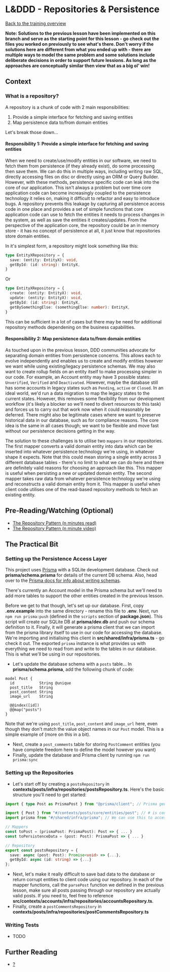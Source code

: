 # L&DDD - Repositories & Persistence

[Back to the training overview](https://github.com/PensionBee/l-and-ddd/tree/main#training-overview)

**Note: Solutions to the previous lesson have been implemented on this branch and serve as the starting point for this lesson - go check out the files you worked on previously to see what's there. Don't worry if the solutions here are different from what you ended up with - there are multiple ways to model the same problem and some solutions include deliberate decisions in order to support future lessions. As long as the approaches are conceptually similar then view that as a big ol' win!**

## Context

### What is a repository?

A repository is a chunk of code with 2 main responsibilities:

1. Provide a simple interface for fetching and saving entities
2. Map persistence data to/from domain entities

Let's break those down...

#### Responsibility 1: Provide a simple interface for fetching and saving entities

When we need to create/use/modify entities in our software, we need to fetch them from persistence (if they already exist), do some processing then save them. We can do this in multiple ways, including writing raw SQL, directly accessing files on disc or directly using an ORM or Query Builder. However, with these methods, persistence specific code can leak into the core of our application. This isn't always a problem but over time core application code can become increasingly coupled to the persistence technology it relies on, making it difficult to refactor and easy to introduce bugs. A repository prevents this leakage by capturing all persistence access code in one place and provides a set of simple functions that core application code can use to fetch the entities it needs to process changes in the system, as well as save the entities it creates/updates. From the perspective of the application core, the repository could be an in memory store - it has no concept of persistence at all, it just know that repositories store domain entities.

In it's simplest form, a repository might look something like this:

```ts
type EntityXRepository = {
  save: (entity: EntityX): void,
  getById: (id: string): EntityX,
}
```

Or

```ts
type EntityXRepository = {
  create: (entity: EntityX): void,
  update: (entity: EntityX): void,
  getById: (id: string): EntityX,
  getBySomethingElse: (somethingElse: number): EntityX,
}
```

This can be sufficient in a lot of cases but there may be need for additional repository methods dependening on the business capabilities.

#### Responsibility 2: Map persistence data to/from domain entities

As touched upon in the previous lesson, DDD communities advocate for separating domain entities from persistence concerns. This allows each to evolve independently and enables us to create and modify entities however we want while using existing/legacy persistence schemas. We may also want to create rollup fields on an entity itself to make processing simpler in our code. For example, an Account entity may have 3 possible states: `Unverified`, `Verified` and `Deactivated`. However, maybe the database still has some accounts in legacy states such as `Pending`, `active` or `Closed`. In an ideal world, we'd run a data migration to map the legacy states to the current states. However, this removes some flexibility from our development workflow (it's likely a blocker so we'll need to divert resources to this task) and forces us to carry out that work now when it could reasonably be deferred. There might also be legitimate cases where we want to preserve historical data in our database, such as for compliance reasons. The core idea is the same in all cases though; we want to be flexible and move fast without our persistence decisions getting in the way.

The solution to these challenges is to utilise two `mappers` in our repositories. The first mapper converts a valid domain entity into data which can be inserted into whatever persistence technology we're using, in whatever shape it expects. Note that this could mean storing a single entity across 3 different database tables - there's no limit to what we can do here and there are definitely valid reasons for choosing an approach like this. This mapper is useful when persisting a new or updated domain entity. The second mapper takes raw data from whatever persistence technology we're using and reconstructs a valid domain entity from it. This mapper is useful when client code utilises one of the read-based repository methods to fetch an existing entity.

## Pre-Reading/Watching (Optional)

- [The Repository Pattern (n minutes read)](https://)
- [The Repository Pattern (n minute video)](https://)

## The Practical Bit

### Setting up the Persistence Access Layer

This project uses [Prisma](https://www.prisma.io) with a SQLite development database. Check out **prisma/schema.prisma** for details of the current DB schema. Also, head over to the [Prisma docs for info about writing schemas](https://www.prisma.io/docs/concepts/components/prisma-schema).

There's currently an Account model in the Prisma schema but we'll need to add more tables to support the other entities created in the previous lesson.

Before we get to that though, let's set up our database. First, copy **.env.example** into the same directory - rename this file to **.env**. Next, run `npm run prisma:push` (defined in the `scripts` section of **package.json**). This script will create our SQLite DB at **prisma/dev.db** and push our schema definition to it. Finally, it will generate a prisma client that we can import from the prisma library itself to use in our code for accessing the database. We're importing and initialising this client in **src/shared/infra/prisma.ts** - go check it out. The exported `prisma` instance is what provides us with everything we need to read from and write to the tables in our database. This is what we'll be using in our repositories.

- Let's update the database schema with a `posts` table... In **prisma/schema.prisma**, add the following chunk of code:

```prisma
model Post {
  id           String @unique
  post_title   String
  post_content String
  image_url    String

  @@index([id])
  @@map("posts")
}
```

Note that we're using `post_title`, `post_content` and `image_url` here, even though they don't match the value object names in our `Post` model. This is a simple example of (more on this in a bit).

- Next, create a `post_comments` table for storing `PostComment` entities (you have complete freedom here to define the model however you want)
- Finally, update the database and Prisma client by running `npm run prisma:sync`

### Setting up the Repositories

- Let's start off by creating a `postsRepository` in **contexts/posts/infra/repositories/postsRepository.ts**. Here's the basic structure you'll need to get started:

```ts
import { type Post as PrismaPost } from "@prisma/client"; // Prisma generates type definitions from our schema that we can use

import { Post } from "#/contexts/posts/core/entities/post"; // # is configured in tsconfig.json to map to the 'src/' directory
import prisma from "#/shared/infra/prisma"; // We can use this to access our tables via prisma.post.findOne(...), etc.

// Mappers
const toPost = (prismaPost: PrismaPost): Post => { ... }
const toPersistenceData = (post: Post): PrismaPost => { ... }

// Repository
export const postsRepository = {
  save: async (post: Post): Promise<void> => {...},
  getById: async (id: string) => {...}
};
```

- Next, let's make it really difficult to save bad data to the database or return corrupt entities to client code using our repository. In each of the mapper functions, call the `parsePost` function we defined in the previous lesson, make sure all posts passing through our repository are actually valid posts. If you need to, feel free to reference **src/contexts/accounts/infra/repositories/accountsRepository.ts**.
- Finally, create a `postCommentsRepository` in **contexts/posts/infra/repositories/postCommentsRepository.ts**

### Writing Tests

- TODO

## Further Reading

- [?](https://)
